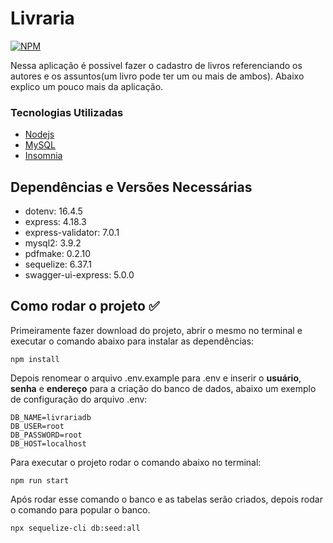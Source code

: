 # Livraria

[![NPM](https://img.shields.io/npm/l/react)](https://github.com/alexjuniorarruda/Accounts/blob/main/LICENSE)

 Nessa aplicação é possivel fazer o cadastro de livros referenciando os autores e os assuntos(um livro pode ter um ou mais de ambos). Abaixo explico um pouco mais da aplicação.

 ### Tecnologias Utilizadas
 
 * [Nodejs](https://nodejs.org/en)
 * [MySQL](https://www.mysql.com/)
 * [Insomnia](https://insomnia.rest/)

## Dependências e Versões Necessárias

 * dotenv: 16.4.5
 * express: 4.18.3
 * express-validator: 7.0.1
 * mysql2: 3.9.2
 * pdfmake: 0.2.10
 * sequelize: 6.37.1
 * swagger-ui-express: 5.0.0

## Como rodar o projeto ✅

Primeiramente fazer download do projeto, abrir o mesmo no terminal e executar o comando abaixo para instalar as dependências:

```
npm install
```

Depois renomear o arquivo .env.example para .env e inserir o **usuário**, **senha** e **endereço** para a criação do banco de dados, abaixo um exemplo de configuração do arquivo .env:

```
DB_NAME=livrariadb
DB_USER=root
DB_PASSWORD=root
DB_HOST=localhost
```

Para executar o projeto rodar o comando abaixo no terminal:

```
npm run start
```

Após rodar esse comando o banco e as tabelas serão criados, depois rodar o comando para popular o banco.

```
npx sequelize-cli db:seed:all
```
